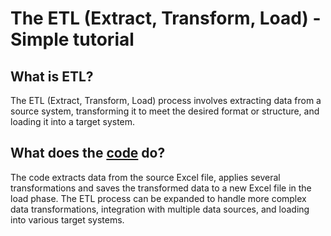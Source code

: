 # The ETL (Extract, Transform, Load)  - Simple tutorial

## What is ETL?

The ETL (Extract, Transform, Load) process involves extracting data from a source system, transforming it to meet the desired format or structure, and loading it into a target system. 

## What does the [code](https://github.com/AlexJJAX/Forecasting-in-Python/blob/main/ar_python.py) do?

The code extracts data from the source Excel file, applies several transformations and saves the transformed data to a new Excel file in the load phase. The ETL process can be expanded to handle more complex data transformations, integration with multiple data sources, and loading into various target systems.



